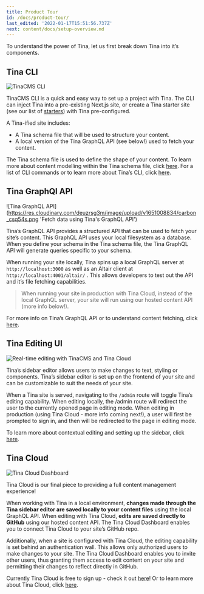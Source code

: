 ```yaml
---
title: Product Tour
id: /docs/product-tour/
last_edited: '2022-01-17T15:51:56.737Z'
next: content/docs/setup-overview.md
---
```


To understand the power of Tina, let us first break down Tina into it’s components.

## Tina CLI

![TinaCMS CLI](https://res.cloudinary.com/forestry-demo/image/upload/v1642516210/img/create-tina-app.png 'Setup a project with TinaCMS CLI')

TinaCMS CLI is a quick and easy way to set up a project with Tina. The CLI can inject Tina into a pre-existing Next.js site, or create a Tina starter site (see our list of [starters](https://app.tina.io/quickstart)) with Tina pre-configured.

A Tina-ified site includes:

- A Tina schema file that will be used to structure your content.
- A local version of the Tina GraphQL API (see below!) used to fetch your content.

The Tina schema file is used to define the shape of your content. To learn more about content modelling within the Tina schema file, click [here](/docs/schema).
For a list of CLI commands or to learn more about Tina’s CLI, click [here](/docs/cli-overview).

## Tina GraphQl API

![Tina GraphQL API](https://res.cloudinary.com/deuzrsg3m/image/upload/v1651008834/carbon_csq54s.png 'Fetch data using Tina's GraphQL API')

Tina’s GraphQL API provides a structured API that can be used to fetch your site’s content. This GraphQL API uses your local filesystem as a database. When you define your schema in the Tina schema file, the Tina GraphQL API will generate queries specific to your schema.

When running your site locally, Tina spins up a local GraphQL server at `http://localhost:3000` as well as an Altair client at `http://localhost:4001/altair/` . This allows developers to test out the API and it’s file fetching capabilities.

> When running your site in production with Tina Cloud, instead of the local GraphQL server, your site will run using our hosted content API (more info below!).

For more info on Tina’s GraphQL API or to understand content fetching, click [here](/docs/features/data-fetching).

## Tina Editing UI

![Real-time editing with TinaCMS and Tina Cloud](https://res.cloudinary.com/forestry-demo/image/upload/v1619023278/tina-cms-visual-editing.gif 'Real-time editing with TinaCMS and Tina Cloud')

Tina’s sidebar editor allows users to make changes to text, styling or components. Tina’s sidebar editor is set up on the frontend of your site and can be customizable to suit the needs of your site.

When a Tina site is served, navigating to the `/admin` route will toggle Tina’s editing capability. When editing locally, the /admin route will redirect the user to the currently opened page in editing mode. When editing in production (using Tina Cloud - more info coming next!), a user will first be prompted to sign in, and then will be redirected to the page in editing mode.

To learn more about contextual editing and setting up the sidebar, click [here](/docs/tinacms-context).

## Tina Cloud

![Tina Cloud Dashboard](https://res.cloudinary.com/forestry-demo/image/upload/v1642524904/tina-dashboard.png 'Tina Cloud Dashboard')

Tina Cloud is our final piece to providing a full content management experience!

When working with Tina in a local environment, **changes made through the Tina sidebar editor are saved locally to your content files** using the local GraphQL API. When editing with Tina Cloud, **edits are saved directly to GitHub** using our hosted content API. The Tina Cloud Dashboard enables you to connect Tina Cloud to your site’s GitHub repo.

Additionally, when a site is configured with Tina Cloud, the editing capability is set behind an authentication wall. This allows only authorized users to make changes to your site. The Tina Cloud Dashboard enables you to invite other users, thus granting them access to edit content on your site and permitting their changes to reflect directly in GitHub.

Currently Tina Cloud is free to sign up - check it out [here](https://app.tina.io/register)! Or to learn more about Tina Cloud, click [here](/docs/tina-cloud).
